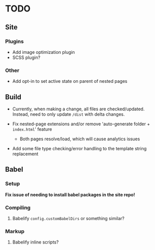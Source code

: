 # TODO

## Site

### Plugins

* Add image optimization plugin
* SCSS plugin?

### Other

* Add opt-in to set active state on parent of nested pages

## Build

* Currently, when making a change, all files are checked/updated. Instead, need to only update `/dist` with delta changes.

* Fix nested-page extensions and/or remove 'auto-generate folder + `index.html`' feature
  * Both pages resolve/load, which will cause analytics issues

* Add some file type checking/error handling to the template string replacement

## Babel

### Setup

**Fix issue of needing to install babel packages in the site repo!**

### Compiling

1. Babelify `config.customBabelDirs` or something similar?

### Markup

1. Babelify inline scripts?
